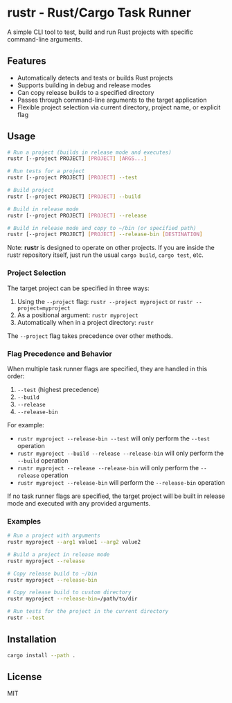 # rustr - Rust/Cargo Task Runner

A simple CLI tool to test, build and run Rust projects with specific command-line arguments.

## Features

- Automatically detects and tests or builds Rust projects
- Supports building in debug and release modes
- Can copy release builds to a specified directory
- Passes through command-line arguments to the target application
- Flexible project selection via current directory, project name, or explicit flag

## Usage

```bash
# Run a project (builds in release mode and executes)
rustr [--project PROJECT] [PROJECT] [ARGS...]

# Run tests for a project
rustr [--project PROJECT] [PROJECT] --test

# Build project
rustr [--project PROJECT] [PROJECT] --build

# Build in release mode
rustr [--project PROJECT] [PROJECT] --release

# Build in release mode and copy to ~/bin (or specified path)
rustr [--project PROJECT] [PROJECT] --release-bin [DESTINATION]
```

Note: **rustr** is designed to operate on other projects. If you are inside the rustr repository itself, just run the usual `cargo build`, `cargo test`, etc.

### Project Selection

The target project can be specified in three ways:
1. Using the `--project` flag: `rustr --project myproject` or `rustr --project=myproject`
2. As a positional argument: `rustr myproject`
3. Automatically when in a project directory: `rustr`

The `--project` flag takes precedence over other methods.

### Flag Precedence and Behavior

When multiple task runner flags are specified, they are handled in this order:
1. `--test` (highest precedence)
1. `--build`
2. `--release`
3. `--release-bin`

For example:
- `rustr myproject --release-bin --test` will only perform the `--test` operation
- `rustr myproject --build --release --release-bin` will only perform the `--build` operation
- `rustr myproject --release --release-bin` will only perform the `--release` operation
- `rustr myproject --release-bin` will perform the `--release-bin` operation

If no task runner flags are specified, the target project will be built in release mode and executed with any provided arguments.

### Examples

```bash
# Run a project with arguments
rustr myproject --arg1 value1 --arg2 value2

# Build a project in release mode
rustr myproject --release

# Copy release build to ~/bin
rustr myproject --release-bin

# Copy release build to custom directory
rustr myproject --release-bin=/path/to/dir

# Run tests for the project in the current directory
rustr --test
```

## Installation

```bash
cargo install --path .
```

## License

MIT